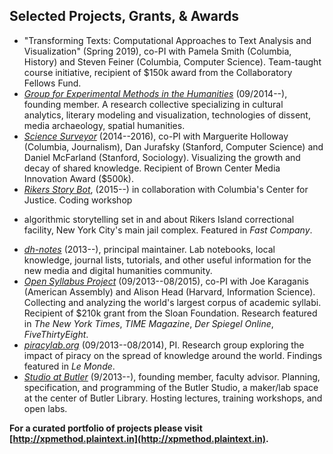 
## Selected Projects, Grants, & Awards

- "Transforming Texts: Computational Approaches to Text Analysis and
  Visualization" (Spring 2019), co-PI with Pamela Smith (Columbia, History)
and Steven Feiner (Columbia, Computer Science). Team-taught course initiative,
recipient of $150k award from the Collaboratory Fellows Fund.
- *[Group for Experimental Methods in the
  Humanities](http://xpmethod.github.io/)* (09/2014--), founding member. A
research collective specializing in cultural analytics, literary modeling and
visualization, technologies of dissent, media archaeology, spatial humanities.
- *[Science
  Surveyor](http://xpmethod.plaintext.in/literary-modeling-and-visualization-lab/surveyor.html)*
(2014--2016), co-PI with Marguerite Holloway (Columbia, Journalism), Dan
Jurafsky (Stanford, Computer Science) and Daniel McFarland (Stanford,
Sociology).  Visualizing the growth and decay of shared knowledge.  Recipient
of Brown Center Media Innovation Award ($500k).
- *[Rikers Story
  Bot](http://xpmethod.plaintext.in/technologies-of-dissent/rikersbot.html)*,
(2015--) in collaboration with Columbia's Center for Justice. Coding workshop
+ algorithmic storytelling set in and about Rikers Island correctional
facility, New York City's main jail complex. Featured in *Fast Company*.
- *[dh-notes](https://github.com/denten/dhnotes)* (2013--), principal
  maintainer. Lab notebooks, local knowledge, journal lists, tutorials, and
other useful information for the new media and digital humanities community.
- *[Open Syllabus
  Project](http://xpmethod.plaintext.in/knowledge-design-studio/open-syllabus-project.html)*
(09/2013--08/2015), co-PI with Joe Karaganis (American Assembly) and Alison
Head (Harvard, Information Science). Collecting and analyzing the world's
largest corpus of academic syllabi. Recipient of $210k grant from the Sloan
Foundation.  Research featured in *The New York Times*, *TIME Magazine*, *Der
Spiegel Online*, *FiveThirtyEight*.
- *[piracylab.org](http://xpmethod.plaintext.in/knowledge-design-studio/piracyLab.html)*
  (09/2013--08/2014), PI. Research group exploring the impact of piracy on the
spread of knowledge around the world. Findings featured in *Le Monde*.
- *[Studio at Butler](https://studio.cul.columbia.edu/)* (9/2013--), founding
  member, faculty advisor. Planning, specification, and programming of the
Butler Studio, a maker/lab space at the center of Butler Library. Hosting
lectures, training workshops, and open labs.

**For a curated portfolio of projects please visit
[http://xpmethod.plaintext.in](http://xpmethod.plaintext.in).**
